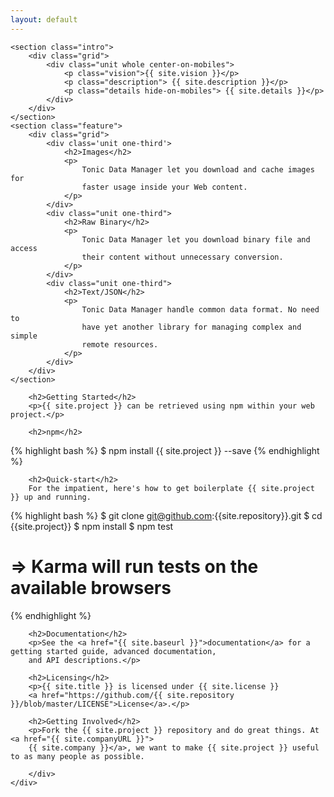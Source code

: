 ```yaml
---
layout: default
---
```


<div class="home">

    <section class="intro">
        <div class="grid">
            <div class="unit whole center-on-mobiles">
                <p class="vision">{{ site.vision }}</p>
                <p class="description"> {{ site.description }}</p>
                <p class="details hide-on-mobiles"> {{ site.details }}</p>
            </div>
        </div>
    </section>
    <section class="feature">
        <div class="grid">
            <div class='unit one-third'>
                <h2>Images</h2>
                <p>
                    Tonic Data Manager let you download and cache images for
                    faster usage inside your Web content.
                </p>
            </div>
            <div class="unit one-third">
                <h2>Raw Binary</h2>
                <p>
                    Tonic Data Manager let you download binary file and access
                    their content without unnecessary conversion.
                </p>
            </div>
            <div class="unit one-third">
                <h2>Text/JSON</h2>
                <p>
                    Tonic Data Manager handle common data format. No need to
                    have yet another library for managing complex and simple
                    remote resources.
                </p>
            </div>
        </div>
    </section>
   <div class="grid">
        <div class="unit whole">

        <h2>Getting Started</h2>
        <p>{{ site.project }} can be retrieved using npm within your web project.</p>

        <h2>npm</h2>
{% highlight bash %}
$ npm install {{ site.project }} --save
{% endhighlight %}

        <h2>Quick-start</h2>
        For the impatient, here's how to get boilerplate {{ site.project }} up and running.

{% highlight bash %}
$ git clone git@github.com:{{site.repository}}.git
$ cd {{site.project}}
$ npm install
$ npm test
# => Karma will run tests on the available browsers
{% endhighlight %}

        <h2>Documentation</h2>
        <p>See the <a href="{{ site.baseurl }}">documentation</a> for a getting started guide, advanced documentation,
        and API descriptions.</p>

        <h2>Licensing</h2>
        <p>{{ site.title }} is licensed under {{ site.license }}
        <a href="https://github.com/{{ site.repository }}/blob/master/LICENSE">License</a>.</p>

        <h2>Getting Involved</h2>
        <p>Fork the {{ site.project }} repository and do great things. At <a href="{{ site.companyURL }}">
        {{ site.company }}</a>, we want to make {{ site.project }} useful to as many people as possible.

        </div>
    </div>
</div>
